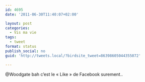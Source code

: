 ```yaml
---
id: 4695
date: '2011-06-30T11:40:07+02:00'

layout: post
categories:
  - Vis ma vie
tags:
  - tweet
format: status
publish_social: no
guid: 'http://tweets.local/?birdsite_tweet=86398605044355072'

---
```


@Woodgate bah c’est le « Like » de Facebook surement..